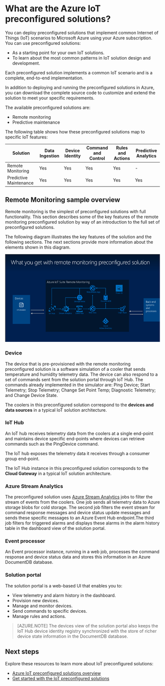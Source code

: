 <properties
 pageTitle="Azure IoT preconfigured solutions | Microsoft Azure"
 description="A description of the Azure IoT preconfigured solutions and their architecture with links to additional resources."
 services=""
 documentationCenter=""
 authors="aguilaaj"
 manager="timlt"
 editor=""/>

<tags
 ms.service="na"
 ms.devlang="na"
 ms.topic="article"
 ms.tgt_pltfrm="na"
 ms.workload="na"
 ms.date="09/29/2015"
 ms.author="araguila"/>

# What are the Azure IoT preconfigured solutions?

You can deploy preconfigured solutions that implement common Internet of Things (IoT) scenarios to Microsoft Azure using your Azure subscription. You can use preconfigured solutions:

- As a starting point for your own IoT solutions.
- To learn about the most common patterns in IoT solution design and development.

Each preconfigured solution implements a common IoT scenario and is a complete, end-to-end implementation.

In addition to deploying and running the preconfigured solutions in Azure, you can download the complete source code to customize and extend the solution to meet your specific requirements.

The available preconfigured solutions are:

- Remote monitoring
- Predictive maintenance

The following table shows how these preconfigured solutions map to specific IoT features:

| Solution               | Data Ingestion | Device Identity | Command and Control | Rules and Actions | Predictive Analytics |
|------------------------|----------------|-----------------|---------------------|-------------------|----------------------|
| Remote Monitoring      | Yes            | Yes             | Yes                 | Yes               | -                    |
| Predictive Maintenance | Yes            | Yes             | Yes                 | Yes               | Yes                  |

## Remote Monitoring sample overview

Remote monitoring is the simplest of preconfigured solutions with full functionality. This section describes some of the key features of the remote monitoring preconfigured solution by way of an introduction to the full set of preconfigured solutions.

The following diagram illustrates the key features of the solution and the following sections. The next sections provide more information about the elements shown in this diagram.

![Remote Monitoring preconfigured solution architecture][img-remote-monitoring-arch]

### Device

The device that is pre-provisioned with the remote monitoring preconfigured solution is a software simulation of a cooler that sends temperature and humidity telemetry data. The device can also respond to a set of commands sent from the solution portal through IoT Hub. The commands already implemented in the simulator are: Ping Device; Start Telemetry; Stop Telemetry; Change Set Point Temp; Diagnostic Telemetry; and Change Device State.

The coolers in this preconfigured solution correspond to the **devices and data sources** in a typical IoT solution architecture.

### IoT Hub

An IoT hub receives telemetry data from the coolers at a single end-point and maintains device specific end-points where devices can retrieve commands such as the PingDevice command.

The IoT hub exposes the telemetry data it receives through a consumer group end-point.

The IoT Hub instance in this preconfigured solution corresponds to the **Cloud Gateway** in a typical IoT solution architecture.

### Azure Stream Analytics

The preconfigured solution uses [Azure Stream Analytics][] jobs to filter the stream of events from the coolers. One job sends all telemetry data to Azure storage blobs for cold storage. The second job filters the event stream for command response messages and device status update messages and sends these specific messages to an Azure Event Hub endpoint.The third job filters for triggered alarms and displays these alarms in the alarm history table in the dashboard view of the solution portal.


### Event processor

An Event processor instance, running in a web job, processes the command response and device status data and stores this information in an Azure DocumentDB database.

### Solution portal

The solution portal is a web-based UI that enables you to:

- View telemetry and alarm history in the dashboard.
- Provision new devices.
- Manage and monitor devices.
- Send commands to specific devices.
- Manage rules and actions.

> [AZURE.NOTE] The devices view of the solution portal also keeps the IoT Hub device identity registry synchronized with the store of richer device state information in the DocumentDB database.

## Next steps

Explore these resources to learn more about IoT preconfigured solutions:

- [Azure IoT preconfigured solutions overview](iot-suite-overview.md)
- [Get started with the IoT preconfigured solutions](iot-suite-getstarted-preconfigured-solutions.md)

[img-remote-monitoring-arch]: ./media/iot-suite-what-are-preconfigured-solutions/remote-monitoring-arch1.png
[Azure Stream Analytics]: https://azure.microsoft.com/services/stream-analytics/

